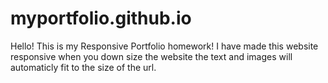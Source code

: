 # myportfolio.github.io
Hello! 
This is my Responsive Portfolio homework!
I have made this website responsive when you down size the website the text and
images will automaticly fit to the size of the url.